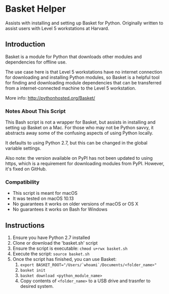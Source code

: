 # Basket Helper

Assists with installing and setting up Basket for Python. Originally written to assist users with Level 5 workstations at Harvard.

## Introduction

Basket is a module for Python that downloads other modules and dependencies for offline use.

The use case here is that Level 5 workstations have no internet connection for downloading and installing Python modules, so Basket is a helpful tool for finding and downloading module dependencies that can be transferred from a internet-connected machine to the Level 5 workstation.

More info: http://pythonhosted.org/Basket/

### Notes About This Script

This Bash script is not a wrapper for Basket, but assists in installing and setting up Basket on a Mac. For those who may not be Python savvy, it abstracts away some of the confusing aspects of using Python locally.

It defaults to using Python 2.7, but this can be changed in the global variable settings.

Also note: the version available on PyPI has not been updated to using https, which is a requirement for downloading modules from PyPI. However, it's fixed on GitHub.

### Compatibility

* This script is meant for macOS
* It was tested on macOS 10.13
* No guarantees it works on older versions of macOS or OS X
* No guarantees it works on Bash for Windows

## Instructions

1. Ensure you have Python 2.7 installed
2. Clone or download the 'basket.sh' script
3. Ensure the script is executable: `chmod u+rwx basket.sh`
4. Execute the script: `source basket.sh`
5. Once the script has finished, you can use Basket:
    1. `` export BASKET_ROOT="/Users/`whoami`/Documents/<folder_name>" ``
    2. `basket init`
    3. `basket download <python_module_name>`
    4. Copy contents of `<folder_name>` to a USB drive and trasnfer to desired system.